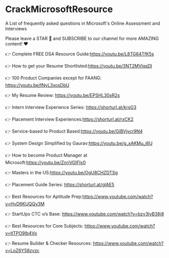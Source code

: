 # CrackMicrosoftResource

A List of frequently asked questions in Microsoft's Online Assessment and Interviews

Please leave a STAR 🌟 and SUBSCRIBE to our channel for more AMAZING content! ❤️

👉 Complete FREE DSA Resource Guide:https://youtu.be/L8TG64TfK5s

👉 How to get your Resume Shortlisted:https://youtu.be/3NT2MVlqsDI

👉 100 Product Companies except for FAANG: https://youtu.be/fNyL3xosDbU

👉 My Resume Review: https://youtu.be/EPSHL30xR2s

👉 Intern Interview Experience Series: https://shorturl.at/krsG3

👉 Placement Interview Experiences:https://shorturl.at/rxCK2

👉 Service-based to Product Based:https://youtu.be/GiBVjvcr9N4

👉 System Design Simplified by Gaurav:https://youtu.be/g_xAKMu_i6U

👉 How to become Product Manager at Microsoft:https://youtu.be/ZnriVGIFIx0

👉 Masters in the US:https://youtu.be/OgU8CHZDTSg

👉 Placement Guide Series: https://shorturl.at/glAE5

👉 Best Resources for Aptitude Prep:https://www.youtube.com/watch?v=HyD6KUQQy3M

👉 StartUps CTC v/s Base: https://www.youtube.com/watch?v=bzy3IyB38j8

👉 Best Resources for Core Subjects: https://www.youtube.com/watch?v=tlTPO9Ib4Vo

👉 Resume Builder & Checker Resources: https://www.youtube.com/watch?v=LoZ6Y58zvzc
